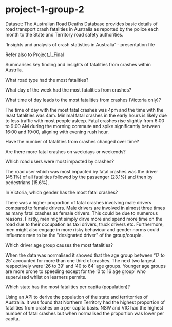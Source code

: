 # project-1-group-2

Dataset: The Australian Road Deaths Database provides basic details of road transport crash fatalities in Australia as reported by the police each month to the State and Territory road safety authorities.

'Insights and analysis of crash statistics in Australia' - presentation file 

Refer also to Project_1_Final

Summarises key finding and insights of fatalities from crashes within Austrlia.

What road type had the most fatalities? 

What day of the week had the most fatalities from crashes?

What time of day leads to the most fatalities from crashes (Victoria only)?

The time of day with the most fatal crashes was 4pm and the time with the least fatalities was 4am.
Minimal fatal crashes in the early hours is likely due to less traffic with most people asleep. Fatal crashes rise slightly from 6:00 to 9:00 AM during the morning commute and spike significantly between 16:00 and 19:00, aligning with evening rush hour.

Have the number of fatalities from crashes changed over time?

Are there more fatal crashes on weekdays or weekends?

Which road users were most  impacted by crashes?

The road user which was most impacted by fatal crashes was the driver (45.1%) of all fatalities followed by the passenger (23.1%) and then by  pedestrians (15.6%).

In Victoria, which gender has the most fatal crashes?  

There was a higher proportion of fatal crashes involving male drivers compared to female drivers. Male drivers are     involved in almost three times  as many fatal crashes as female drivers. This could be due to numerous reasons. Firstly, men might simply dirve more and spend more time on the road due to their occupation as taxi drivers, truck drivers etc. Furthermore, men might also engage in more risky behaviour and gender norms could influence men to be the "designated driver" of the group/couple. 

Which driver age group causes the most fatalities? 

When the data was normalised it showed that the age group between ‘17 to 25’ accounted for more than one third of crashes. The next two largest respectively were ‘26 to 39’ and ‘40 to 64’ age groups. Younger age groups are more prone to speeding except for the ‘0 to 16 age group’ who supervised whilst on learners permits.


Which state has the most fatalities per capita (population)? 

Using an API to derive the population of the state and territorries of Australia. It was found that Northern Territory had the highest proportion of fatalities from crashes on a per capita basis. NSW and VIC had the highest number of fatal crashes but when normalised the proportion was lower per capita.








